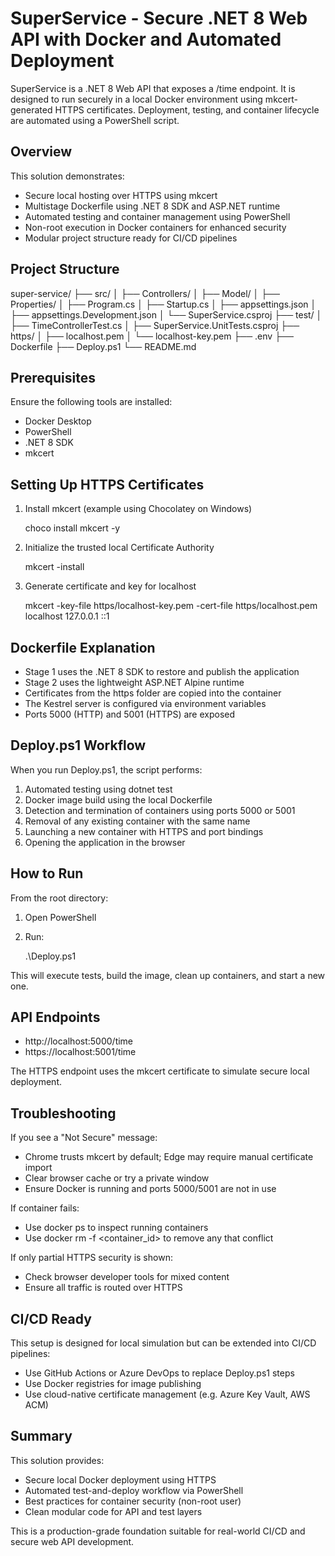 # SuperService - Secure .NET 8 Web API with Docker and Automated Deployment

SuperService is a .NET 8 Web API that exposes a /time endpoint. It is designed to run securely in a local Docker environment using mkcert-generated HTTPS certificates. Deployment, testing, and container lifecycle are automated using a PowerShell script.

## Overview

This solution demonstrates:

- Secure local hosting over HTTPS using mkcert
- Multistage Dockerfile using .NET 8 SDK and ASP.NET runtime
- Automated testing and container management using PowerShell
- Non-root execution in Docker containers for enhanced security
- Modular project structure ready for CI/CD pipelines

## Project Structure

super-service/
├── src/
│   ├── Controllers/
│   ├── Model/
│   ├── Properties/
│   ├── Program.cs
│   ├── Startup.cs
│   ├── appsettings.json
│   ├── appsettings.Development.json
│   └── SuperService.csproj
├── test/
│   ├── TimeControllerTest.cs
│   ├── SuperService.UnitTests.csproj
├── https/
│   ├── localhost.pem
│   └── localhost-key.pem
├── .env
├── Dockerfile
├── Deploy.ps1
└── README.md

## Prerequisites

Ensure the following tools are installed:

- Docker Desktop
- PowerShell
- .NET 8 SDK
- mkcert

## Setting Up HTTPS Certificates

1. Install mkcert (example using Chocolatey on Windows)

   choco install mkcert -y

2. Initialize the trusted local Certificate Authority

   mkcert -install

3. Generate certificate and key for localhost

   mkcert -key-file https/localhost-key.pem -cert-file https/localhost.pem localhost 127.0.0.1 ::1

## Dockerfile Explanation

- Stage 1 uses the .NET 8 SDK to restore and publish the application
- Stage 2 uses the lightweight ASP.NET Alpine runtime
- Certificates from the https folder are copied into the container
- The Kestrel server is configured via environment variables
- Ports 5000 (HTTP) and 5001 (HTTPS) are exposed

## Deploy.ps1 Workflow

When you run Deploy.ps1, the script performs:

1. Automated testing using dotnet test
2. Docker image build using the local Dockerfile
3. Detection and termination of containers using ports 5000 or 5001
4. Removal of any existing container with the same name
5. Launching a new container with HTTPS and port bindings
6. Opening the application in the browser

## How to Run

From the root directory:

1. Open PowerShell
2. Run:

   .\Deploy.ps1

This will execute tests, build the image, clean up containers, and start a new one.

## API Endpoints

- http://localhost:5000/time
- https://localhost:5001/time

The HTTPS endpoint uses the mkcert certificate to simulate secure local deployment.

## Troubleshooting

If you see a "Not Secure" message:

- Chrome trusts mkcert by default; Edge may require manual certificate import
- Clear browser cache or try a private window
- Ensure Docker is running and ports 5000/5001 are not in use

If container fails:

- Use docker ps to inspect running containers
- Use docker rm -f <container_id> to remove any that conflict

If only partial HTTPS security is shown:

- Check browser developer tools for mixed content
- Ensure all traffic is routed over HTTPS

## CI/CD Ready

This setup is designed for local simulation but can be extended into CI/CD pipelines:

- Use GitHub Actions or Azure DevOps to replace Deploy.ps1 steps
- Use Docker registries for image publishing
- Use cloud-native certificate management (e.g. Azure Key Vault, AWS ACM)

## Summary

This solution provides:

- Secure local Docker deployment using HTTPS
- Automated test-and-deploy workflow via PowerShell
- Best practices for container security (non-root user)
- Clean modular code for API and test layers

This is a production-grade foundation suitable for real-world CI/CD and secure web API development.

